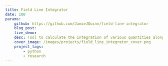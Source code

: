 ```yaml
---
title: Field Line Integrator
date: 100
params:
    github: https://github.com/JamieJQuinn/field-line-integrator
    blog_post: 
    live_demo: 
    desc: Tool to calculate the integration of various quantities along magnetic field lines using Mayavi. Consumes SDF files.
    cover_image: /images/projects/field_line_integrator_cover.png
    project_tags:
        - python
        - research
---
```

